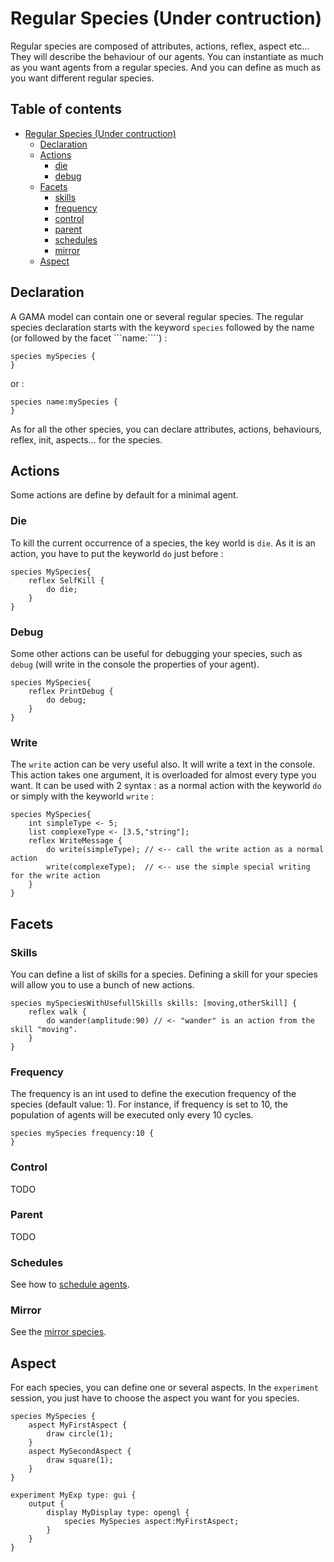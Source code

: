 
# Regular Species (Under contruction)

Regular species are composed of attributes, actions, reflex, aspect etc... They will describe the behaviour of our agents. You can instantiate as much as you want agents from a regular species. And you can define as much as you want different regular species.

## Table of contents 

* [Regular Species (Under contruction)](#regular-species-(under-construction))
	* [Declaration](#declaration)
	* [Actions](#actions)
		* [die](#die)
		* [debug](#debug)
	* [Facets](#facets)
		* [skills](#skills)
		* [frequency](#frequency)
		* [control](#control)
		* [parent](#parent)
		* [schedules](#schedules)
		* [mirror](#mirror)
	* [Aspect](#aspect)

## Declaration
A GAMA model can contain one or several regular species. The regular species declaration starts with the keyword ```species``` followed by the name (or followed by the facet ```name:````) :

```
species mySpecies {
}
```
or :
```
species name:mySpecies {
}
```
As for all the other species, you can declare attributes, actions, behaviours, reflex, init, aspects... for the species.

## Actions

Some actions are define by default for a minimal agent.

### Die

To kill the current occurrence of a species, the key world is ```die```. As it is an action, you have to put the keyworld ```do``` just before : 

```
species MySpecies{
    reflex SelfKill {
        do die;
    }
}
```

### Debug

Some other actions can be useful for debugging your species, such as ```debug``` (will write in the console the properties of your agent).
```
species MySpecies{
    reflex PrintDebug {
        do debug;
    }
}
```

### Write

The ```write``` action can be very useful also. It will write a text in the console. This action takes one argument, it is overloaded for almost every type you want. It can be used with 2 syntax : as a normal action with the keyworld ```do``` or simply with the keyworld ```write``` :
```
species MySpecies{
    int simpleType <- 5;
    list complexeType <- [3.5,"string"];
    reflex WriteMessage {
        do write(simpleType); // <-- call the write action as a normal action
        write(complexeType);  // <-- use the simple special writing for the write action
    }
}
```

## Facets

### Skills

You can define a list of skills for a species. Defining a skill for your species will allow you to use a bunch of new actions.

```
species mySpeciesWithUsefullSkills skills: [moving,otherSkill] {
    reflex walk {
        do wander(amplitude:90) // <- "wander" is an action from the skill "moving".
    }
}
```

### Frequency

The frequency is an int used to define the execution frequency of the species (default value: 1). For instance, if frequency is set to 10, the population of agents will be executed only every 10 cycles.

```
species mySpecies frequency:10 {
}
```

### Control

TODO

### Parent

TODO

### Schedules

See how to [schedule agents](G__RuntimeConcepts#scheduling-of-agents).

### Mirror

See the [mirror species](G__MirrorSpecies).

## Aspect

For each species, you can define one or several aspects. In the ```experiment``` session, you just have to choose the aspect you want for you species.

```
species MySpecies {
    aspect MyFirstAspect {
        draw circle(1);
    }
    aspect MySecondAspect {
        draw square(1);
    }
}

experiment MyExp type: gui {
    output {
        display MyDisplay type: opengl {
            species MySpecies aspect:MyFirstAspect;
        }
    }
}
```
